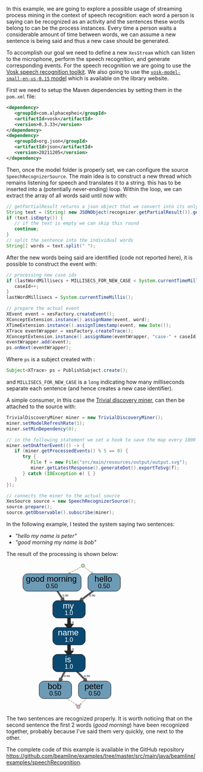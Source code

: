 In this example, we are going to explore a possible usage of streaming process mining in the context of speech recognition: each word a person is saying can be recognized as an activity and the sentences these words belong to can be the process instances. Every time a person waits a considerable amount of time between words, we can assume a new sentence is being said and thus a new case should be generated.

To accomplish our goal we need to define a new `XesStream` which can listen to the microphone, perform the speech recognition, and generate corresponding events. For the speech recognition we are going to use the [Vosk speech recognition toolkit](https://alphacephei.com/vosk/). We also going to use the [`vosk-model-small-en-us-0.15` model](https://alphacephei.com/vosk/models) which is available on the library website.

First we need to setup the Maven dependencies by setting them in the `pom.xml` file:
```xml
<dependency>
   <groupId>com.alphacephei</groupId>
   <artifactId>vosk</artifactId>
   <version>0.3.33</version>
</dependency>
<dependency>
   <groupId>org.json</groupId>
   <artifactId>json</artifactId>
   <version>20211205</version>
</dependency>
```

Then, once the model folder is properly set, we can configure the source `SpeechRecognizerSource`. The main idea is to construct a new thread which remains listening for speech and translates it to a string. this has to be inserted into a (potentially never-ending) loop. Within the loop, we can extract the array of all words said until now with:

```java
// getPartialResult returns a json object that we convert into its only string object
String text = (String) new JSONObject(recognizer.getPartialResult()).get("partial");
if (text.isEmpty()) {
   // if the text is empty we can skip this round
   continue;
}
// split the sentence into the individual words
String[] words = text.split(" ");
```

After the new words being said are identified (code not reported here), it is possible to construct the event with:
```java
// processing new case ids
if (lastWordMillisecs + MILLISECS_FOR_NEW_CASE < System.currentTimeMillis()) {
   caseId++;
}
lastWordMillisecs = System.currentTimeMillis();

// prepare the actual event
XEvent event = xesFactory.createEvent();
XConceptExtension.instance().assignName(event, word);
XTimeExtension.instance().assignTimestamp(event, new Date());
XTrace eventWrapper = xesFactory.createTrace();
XConceptExtension.instance().assignName(eventWrapper, "case-" + caseId);
eventWrapper.add(event);
ps.onNext(eventWrapper);
```

Where `ps` is a subject created with :
```java
Subject<XTrace> ps = PublishSubject.create();
```
and `MILLISECS_FOR_NEW_CASE` is a `long` indicating how many milliseconds separate each sentence (and hence creates a new case identifier).

A simple consumer, in this case the [Trivial discovery miner](../implemented-techniques/discovery-trivial.md), can then be attached to the source with:
```java
TrivialDiscoveryMiner miner = new TrivialDiscoveryMiner();
miner.setModelRefreshRate(1);
miner.setMinDependency(0);

// in the following statement we set a hook to save the map every 1000 events processed
miner.setOnAfterEvent(() -> {
   if (miner.getProcessedEvents() % 5 == 0) {
      try {
         File f = new File("src/main/resources/output/output.svg");
         miner.getLatestResponse().generateDot().exportToSvg(f);
      } catch (IOException e) { }
   }
});

// connects the miner to the actual source
XesSource source = new SpeechRecognizerSource();
source.prepare();
source.getObservable().subscribe(miner);
```

In the following example, I tested the system saying two sentences: 

- *"hello my name is peter"*
- *"good morning my name is bob"*

The result of the processing is shown below:
<figure>
<svg
   xmlns:dc="http://purl.org/dc/elements/1.1/"
   xmlns:cc="http://creativecommons.org/ns#"
   xmlns:rdf="http://www.w3.org/1999/02/22-rdf-syntax-ns#"
   xmlns:svg="http://www.w3.org/2000/svg"
   xmlns="http://www.w3.org/2000/svg"
   xmlns:sodipodi="http://sodipodi.sourceforge.net/DTD/sodipodi-0.dtd"
   xmlns:inkscape="http://www.inkscape.org/namespaces/inkscape"
   width="266px"
   height="390px"
   viewBox="0.00 0.00 266.00 390.00"
   version="1.1"
   id="svg176"
   sodipodi:docname="output.svg"
   inkscape:version="0.92.1 r15371">
  <metadata
     id="metadata182">
    <rdf:RDF>
      <cc:Work
         rdf:about="">
        <dc:format>image/svg+xml</dc:format>
        <dc:type
           rdf:resource="http://purl.org/dc/dcmitype/StillImage" />
        <dc:title></dc:title>
      </cc:Work>
    </rdf:RDF>
  </metadata>
  <defs
     id="defs180" />
  <sodipodi:namedview
     pagecolor="#ffffff"
     bordercolor="#666666"
     borderopacity="1"
     objecttolerance="10"
     gridtolerance="10"
     guidetolerance="10"
     inkscape:pageopacity="0"
     inkscape:pageshadow="2"
     inkscape:window-width="1920"
     inkscape:window-height="1147"
     id="namedview178"
     showgrid="false"
     inkscape:zoom="1.711561"
     inkscape:cx="16.097986"
     inkscape:cy="205.43612"
     inkscape:window-x="1912"
     inkscape:window-y="-8"
     inkscape:window-maximized="1"
     inkscape:current-layer="svg176" />
  <g
     class="edge"
     id="eb2e4d85d-eae2-4ccf-a5f4-ad7c010370ff"
     transform="translate(4,386)">
    <title
       id="title6">ed02a384a-6632-421f-a0d3-f285208ad433-&gt;ed5e65ef0-3332-49ef-a154-dcc56b4bb259</title>
    <path
       style="fill:none;stroke:#c2b0ab;stroke-width:2;stroke-dasharray:5, 2"
       inkscape:connector-curvature="0"
       id="path8"
       d="m 86,-48 c 0,0 36.999,25.7781 53.367,37.1818" />
    <polygon
       style="fill:#c2b0ab;stroke:#c2b0ab;stroke-width:2"
       id="polygon10"
       points="138.617,-9.20743 140.618,-12.0792 143.72,-7.78498 " />
  </g>
  <g
     class="edge"
     id="e7d9f6164-e823-4e02-ae8d-6826267f9391"
     transform="translate(4,386)">
    <title
       id="title13">e42f106f3-0f3a-4c6d-badb-a136c2804361-&gt;ed5e65ef0-3332-49ef-a154-dcc56b4bb259</title>
    <path
       style="fill:none;stroke:#c2b0ab;stroke-width:2;stroke-dasharray:5, 2"
       inkscape:connector-curvature="0"
       id="path15"
       d="m 190,-48 c 0,0 -24.282,23.9997 -36.352,35.9293" />
    <polygon
       style="fill:#c2b0ab;stroke:#c2b0ab;stroke-width:2"
       id="polygon17"
       points="152.147,-13.048 154.608,-10.5587 149.821,-8.28854 " />
  </g>
  <g
     class="edge"
     id="ec9a00112-afc7-40dc-bed4-aa76274d4e54"
     transform="translate(4,386)">
    <title
       id="title20">e87219b72-6a16-4a85-95d7-9490a133978d-&gt;eb23e774d-b7bb-4a99-9442-5dd0552282dc</title>
    <path
       style="fill:none;stroke:#565758;stroke-width:5"
       inkscape:connector-curvature="0"
       id="path22"
       d="m 77,-332 c 0,0 15.0038,23.006 27.684,42.449" />
    <polygon
       style="fill:#565758;stroke:#565758;stroke-width:5"
       id="polygon24"
       points="102.95,-288.205 106.615,-290.595 107.514,-285.212 " />
    <text
       style="font-size:8px;font-family:Arial;text-anchor:middle"
       id="text26"
       font-size="8.00"
       y="-295.60001"
       x="112.5">0.50</text>
  </g>
  <g
     class="edge"
     id="e7df3cdae-88a6-4124-9bcb-20b3f1b8d328"
     transform="translate(4,386)">
    <title
       id="title29">ed2c17168-7e10-4975-a1f3-58afe71e03e1-&gt;e1f5b79b5-767d-45c9-a8ff-8e0a7d51e778</title>
    <path
       style="fill:none;stroke:#252526;stroke-width:9"
       inkscape:connector-curvature="0"
       id="path31"
       d="m 122,-190 c 0,0 0,22.239 0,41.466" />
    <polygon
       style="fill:#252526;stroke:#252526;stroke-width:9"
       id="polygon33"
       points="118.063,-148.212 125.938,-148.212 122,-143.212 " />
    <text
       style="font-size:8px;font-family:Arial;text-anchor:middle"
       id="text35"
       font-size="8.00"
       y="-153.60001"
       x="129">1.0</text>
  </g>
  <g
     class="edge"
     id="e82a77ed6-6666-4483-b44c-c60b91c15357"
     transform="translate(4,386)">
    <title
       id="title38">e1f5b79b5-767d-45c9-a8ff-8e0a7d51e778-&gt;ed02a384a-6632-421f-a0d3-f285208ad433</title>
    <path
       style="fill:none;stroke:#565758;stroke-width:5"
       inkscape:connector-curvature="0"
       id="path40"
       d="m 122,-119 c 0,0 -11.802,22.6208 -21.891,41.9583" />
    <polygon
       style="fill:#565758;stroke:#565758;stroke-width:5"
       id="polygon42"
       points="97.9623,-77.6567 101.841,-75.6329 97.5888,-72.2118 " />
    <text
       style="font-size:8px;font-family:Arial;text-anchor:middle"
       id="text44"
       font-size="8.00"
       y="-82.599998"
       x="116.5">0.50</text>
  </g>
  <g
     class="edge"
     id="e4c8beef1-d95f-44b3-8508-59e7f75a99b8"
     transform="translate(4,386)">
    <title
       id="title47">e1f5b79b5-767d-45c9-a8ff-8e0a7d51e778-&gt;e42f106f3-0f3a-4c6d-badb-a136c2804361</title>
    <path
       style="fill:none;stroke:#565758;stroke-width:5"
       inkscape:connector-curvature="0"
       id="path49"
       d="m 122,-119 c 0,0 23.055,23.3941 42.316,42.9386" />
    <polygon
       style="fill:#565758;stroke:#565758;stroke-width:5"
       id="polygon51"
       points="163.042,-74.2376 166.158,-77.3086 168.11,-72.2118 " />
    <text
       style="font-size:8px;font-family:Arial;text-anchor:middle"
       id="text53"
       font-size="8.00"
       y="-82.599998"
       x="169.5">0.50</text>
  </g>
  <g
     class="edge"
     id="e5de15572-12e2-445d-bf59-99796c2ea2a5"
     transform="translate(4,386)">
    <title
       id="title56">e4be75482-4189-4b15-adbf-06192a8ed49e-&gt;eb23e774d-b7bb-4a99-9442-5dd0552282dc</title>
    <path
       style="fill:none;stroke:#565758;stroke-width:5"
       inkscape:connector-curvature="0"
       id="path58"
       d="m 215,-332 c 0,0 -32.528,24.134 -59.109,43.855" />
    <polygon
       style="fill:#565758;stroke:#565758;stroke-width:5"
       id="polygon60"
       points="154.394,-289.758 157,-286.244 151.681,-285.022 " />
    <text
       style="font-size:8px;font-family:Arial;text-anchor:middle"
       id="text62"
       font-size="8.00"
       y="-295.60001"
       x="183.5">0.50</text>
  </g>
  <g
     class="edge"
     id="e8500b8f4-f263-4d79-a082-d97aba791c12"
     transform="translate(4,386)">
    <title
       id="title65">eb23e774d-b7bb-4a99-9442-5dd0552282dc-&gt;ed2c17168-7e10-4975-a1f3-58afe71e03e1</title>
    <path
       style="fill:none;stroke:#252526;stroke-width:9"
       inkscape:connector-curvature="0"
       id="path67"
       d="m 122,-261 c 0,0 0,22.239 0,41.466" />
    <polygon
       style="fill:#252526;stroke:#252526;stroke-width:9"
       id="polygon69"
       points="118.063,-219.212 125.938,-219.212 122,-214.212 " />
    <text
       style="font-size:8px;font-family:Arial;text-anchor:middle"
       id="text71"
       font-size="8.00"
       y="-224.60001"
       x="129">1.0</text>
  </g>
  <g
     class="edge"
     id="ee3beae3e-4e15-43e0-b0a8-675bc5ddd9d0"
     transform="translate(4,386)">
    <title
       id="title74">ecd6fc671-2941-4097-ab2b-bd3bbae4bef0-&gt;e87219b72-6a16-4a85-95d7-9490a133978d</title>
    <path
       style="fill:none;stroke:#acb89c;stroke-width:2;stroke-dasharray:5, 2"
       inkscape:connector-curvature="0"
       id="path76"
       d="m 159,-376.5 c 0,0 -16.35,8.474 -34.449,17.854" />
    <polygon
       style="fill:#acb89c;stroke:#acb89c;stroke-width:2"
       id="polygon78"
       points="123.555,-360.1 125.166,-356.993 119.921,-356.246 " />
  </g>
  <g
     class="edge"
     id="e0184621f-c9f0-476d-be50-0909dd6b814d"
     transform="translate(4,386)">
    <title
       id="title81">ecd6fc671-2941-4097-ab2b-bd3bbae4bef0-&gt;e4be75482-4189-4b15-adbf-06192a8ed49e</title>
    <path
       style="fill:none;stroke:#acb89c;stroke-width:2;stroke-dasharray:5, 2"
       inkscape:connector-curvature="0"
       id="path83"
       d="m 159,-376.5 c 0,0 10.605,8.049 22.586,17.141" />
    <polygon
       style="fill:#acb89c;stroke:#acb89c;stroke-width:2"
       id="polygon85"
       points="180.647,-357.875 182.763,-360.663 185.688,-356.246 " />
  </g>
  <g
     class="node"
     id="ed02a384a-6632-421f-a0d3-f285208ad433"
     transform="translate(4,386)">
    <title
       id="title88">ed02a384a-6632-421f-a0d3-f285208ad433</title>
    <path
       style="fill:#6d9bb6;stroke:#000000"
       inkscape:connector-curvature="0"
       id="path90"
       d="m 117,-72 c 0,0 -62,0 -62,0 -6,0 -12,6 -12,12 0,0 0,22 0,22 0,6 6,12 12,12 0,0 62,0 62,0 6,0 12,-6 12,-12 0,0 0,-22 0,-22 0,-6 -6,-12 -12,-12" />
    <text
       style="font-size:22px;font-family:Arial;text-anchor:start;fill:#000000"
       id="text92"
       font-size="22.00"
       y="-51.400002"
       x="65.5">bob</text>
    <text
       style="font-size:14px;font-family:Arial;text-anchor:start;fill:#000000"
       id="text94"
       font-size="14.00"
       y="-51.400002"
       x="102.5" />
    <text
       style="font-size:16px;font-family:Arial;text-anchor:start;fill:#000000"
       id="text96"
       font-size="16.00"
       y="-34.200001"
       x="70">0.50</text>
  </g>
  <g
     class="node"
     id="e42f106f3-0f3a-4c6d-badb-a136c2804361"
     transform="translate(4,386)">
    <title
       id="title99">e42f106f3-0f3a-4c6d-badb-a136c2804361</title>
    <path
       style="fill:#6d9bb6;stroke:#000000"
       inkscape:connector-curvature="0"
       id="path101"
       d="m 221,-72 c 0,0 -62,0 -62,0 -6,0 -12,6 -12,12 0,0 0,22 0,22 0,6 6,12 12,12 0,0 62,0 62,0 6,0 12,-6 12,-12 0,0 0,-22 0,-22 0,-6 -6,-12 -12,-12" />
    <text
       style="font-size:22px;font-family:Arial;text-anchor:start;fill:#000000"
       id="text103"
       font-size="22.00"
       y="-51.400002"
       x="163">peter</text>
    <text
       style="font-size:14px;font-family:Arial;text-anchor:start;fill:#000000"
       id="text105"
       font-size="14.00"
       y="-51.400002"
       x="213" />
    <text
       style="font-size:16px;font-family:Arial;text-anchor:start;fill:#000000"
       id="text107"
       font-size="16.00"
       y="-34.200001"
       x="174">0.50</text>
  </g>
  <g
     class="node"
     id="e87219b72-6a16-4a85-95d7-9490a133978d"
     transform="translate(4,386)">
    <title
       id="title110">e87219b72-6a16-4a85-95d7-9490a133978d</title>
    <path
       style="fill:#6d9bb6;stroke:#000000"
       inkscape:connector-curvature="0"
       id="path112"
       d="m 142,-356 c 0,0 -130,0 -130,0 -6,0 -12,6 -12,12 0,0 0,22 0,22 0,6 6,12 12,12 0,0 130,0 130,0 6,0 12,-6 12,-12 0,0 0,-22 0,-22 0,-6 -6,-12 -12,-12" />
    <text
       style="font-size:22px;font-family:Arial;text-anchor:start;fill:#000000"
       id="text114"
       font-size="22.00"
       y="-335.39999"
       x="8">good morning</text>
    <text
       style="font-size:14px;font-family:Arial;text-anchor:start;fill:#000000"
       id="text116"
       font-size="14.00"
       y="-335.39999"
       x="142" />
    <text
       style="font-size:16px;font-family:Arial;text-anchor:start;fill:#000000"
       id="text118"
       font-size="16.00"
       y="-318.20001"
       x="61">0.50</text>
  </g>
  <g
     class="node"
     id="ed2c17168-7e10-4975-a1f3-58afe71e03e1"
     transform="translate(4,386)">
    <title
       id="title121">ed2c17168-7e10-4975-a1f3-58afe71e03e1</title>
    <path
       style="fill:#0b4971;stroke:#000000"
       inkscape:connector-curvature="0"
       id="path123"
       d="m 153,-214 c 0,0 -62,0 -62,0 -6,0 -12,6 -12,12 0,0 0,22 0,22 0,6 6,12 12,12 0,0 62,0 62,0 6,0 12,-6 12,-12 0,0 0,-22 0,-22 0,-6 -6,-12 -12,-12" />
    <text
       style="font-size:22px;font-family:Arial;text-anchor:start;fill:#ffffff"
       id="text125"
       font-size="22.00"
       y="-193.39999"
       x="92.5">name</text>
    <text
       style="font-size:14px;font-family:Arial;text-anchor:start;fill:#ffffff"
       id="text127"
       font-size="14.00"
       y="-193.39999"
       x="147.5" />
    <text
       style="font-size:16px;font-family:Arial;text-anchor:start;fill:#ffffff"
       id="text129"
       font-size="16.00"
       y="-176.2"
       x="110.5">1.0</text>
  </g>
  <g
     class="node"
     id="e1f5b79b5-767d-45c9-a8ff-8e0a7d51e778"
     transform="translate(4,386)">
    <title
       id="title132">e1f5b79b5-767d-45c9-a8ff-8e0a7d51e778</title>
    <path
       style="fill:#0b4971;stroke:#000000"
       inkscape:connector-curvature="0"
       id="path134"
       d="m 153,-143 c 0,0 -62,0 -62,0 -6,0 -12,6 -12,12 0,0 0,22 0,22 0,6 6,12 12,12 0,0 62,0 62,0 6,0 12,-6 12,-12 0,0 0,-22 0,-22 0,-6 -6,-12 -12,-12" />
    <text
       style="font-size:22px;font-family:Arial;text-anchor:start;fill:#ffffff"
       id="text136"
       font-size="22.00"
       y="-122.4"
       x="111.5">is</text>
    <text
       style="font-size:14px;font-family:Arial;text-anchor:start;fill:#ffffff"
       id="text138"
       font-size="14.00"
       y="-122.4"
       x="128.5" />
    <text
       style="font-size:16px;font-family:Arial;text-anchor:start;fill:#ffffff"
       id="text140"
       font-size="16.00"
       y="-105.2"
       x="110.5">1.0</text>
  </g>
  <g
     class="node"
     id="e4be75482-4189-4b15-adbf-06192a8ed49e"
     transform="translate(4,386)">
    <title
       id="title143">e4be75482-4189-4b15-adbf-06192a8ed49e</title>
    <path
       style="fill:#6d9bb6;stroke:#000000"
       inkscape:connector-curvature="0"
       id="path145"
       d="m 246,-356 c 0,0 -62,0 -62,0 -6,0 -12,6 -12,12 0,0 0,22 0,22 0,6 6,12 12,12 0,0 62,0 62,0 6,0 12,-6 12,-12 0,0 0,-22 0,-22 0,-6 -6,-12 -12,-12" />
    <text
       style="font-size:22px;font-family:Arial;text-anchor:start;fill:#000000"
       id="text147"
       font-size="22.00"
       y="-335.39999"
       x="189.5">hello</text>
    <text
       style="font-size:14px;font-family:Arial;text-anchor:start;fill:#000000"
       id="text149"
       font-size="14.00"
       y="-335.39999"
       x="236.5" />
    <text
       style="font-size:16px;font-family:Arial;text-anchor:start;fill:#000000"
       id="text151"
       font-size="16.00"
       y="-318.20001"
       x="199">0.50</text>
  </g>
  <g
     class="node"
     id="eb23e774d-b7bb-4a99-9442-5dd0552282dc"
     transform="translate(4,386)">
    <title
       id="title154">eb23e774d-b7bb-4a99-9442-5dd0552282dc</title>
    <path
       style="fill:#0b4971;stroke:#000000"
       inkscape:connector-curvature="0"
       id="path156"
       d="m 153,-285 c 0,0 -62,0 -62,0 -6,0 -12,6 -12,12 0,0 0,22 0,22 0,6 6,12 12,12 0,0 62,0 62,0 6,0 12,-6 12,-12 0,0 0,-22 0,-22 0,-6 -6,-12 -12,-12" />
    <text
       style="font-size:22px;font-family:Arial;text-anchor:start;fill:#ffffff"
       id="text158"
       font-size="22.00"
       y="-264.39999"
       x="105.5">my</text>
    <text
       style="font-size:14px;font-family:Arial;text-anchor:start;fill:#ffffff"
       id="text160"
       font-size="14.00"
       y="-264.39999"
       x="134.5" />
    <text
       style="font-size:16px;font-family:Arial;text-anchor:start;fill:#ffffff"
       id="text162"
       font-size="16.00"
       y="-247.2"
       x="110.5">1.0</text>
  </g>
  <g
     class="node"
     id="ecd6fc671-2941-4097-ab2b-bd3bbae4bef0"
     transform="translate(4,386)">
    <title
       id="title165">ecd6fc671-2941-4097-ab2b-bd3bbae4bef0</title>
    <circle
       style="fill:#ced6bd;stroke:#595f45"
       r="4.5"
       id="ellipse167"
       cy="-377.5"
       cx="159" />
  </g>
  <g
     class="node"
     id="ed5e65ef0-3332-49ef-a154-dcc56b4bb259"
     transform="translate(4,386)">
    <title
       id="title170">ed5e65ef0-3332-49ef-a154-dcc56b4bb259</title>
    <circle
       style="fill:#d8bbb9;stroke:#614847"
       r="4.5"
       id="ellipse172"
       cy="-4.5"
       cx="147" />
  </g>
</svg>
</figure>

The two sentences are recognized properly. It is worth noticing that on the second sentence the first 2 words (*good morning*) have been recognized together, probably because I've said them very quickly, one next to the other.

The complete code of this example is available in the GitHub repository <https://github.com/beamline/examples/tree/master/src/main/java/beamline/examples/speechRecognition>.


